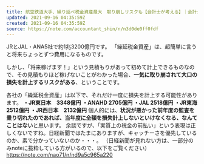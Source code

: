 ```yaml
---
title: 航空鉄道大手、繰り延べ税金資産最大　取り崩しリスクも【会計士が考える】｜会計士シン｜note
updated: 2021-09-16 04:35:59Z
created: 2021-09-16 04:35:59Z
source: https://note.com/accountant_shin/n/n3d0de0ff0fdf
---
```


JRとJAL・ANA5社で約1兆3200億円です。
「繰延税金資産」は、超簡単に言うと将来ちょっとずつ費用になるものです。

しかし、「将来稼げます！」という見積もりがあって初めて計上できるものなので、その見積もりほど稼げないことがわかった場合、**一気に取り崩されて大口の損失を計上するリスクがある**、ということです。

各社の「繰延税金資産」は以下で、それだけ一度に損失を計上する可能性があります。
**・JR東日本　3348億円
・ANAHD 2705億円
・JAL 2518億円
・JR東海　2512億円
・JR西日本　2132億円**
個人的には、**状況が悪かった前年度の監査を乗り切れたのであれば、当年度に全額を損失計上しないといけなくなる、なんてことはない**と思います。
余談ですが、「実質上の税金の前払い」という表現は正しくないですね。日経新聞ではたまにありますが、キャッチーさを優先しているのか、素で分かっていないのか・・・。
（日経新聞が見れない方は、一部分のみnoteに抜粋している方がいるので、以下をご覧ください）
https://note.com/nao71/n/nd9a5c965a220